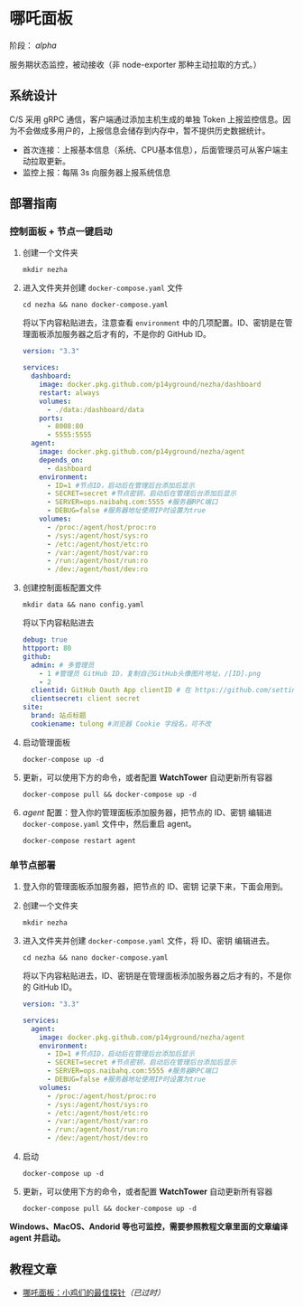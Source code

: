 # 哪吒面板

阶段： *alpha*

服务期状态监控，被动接收（非 node-exporter 那种主动拉取的方式。）

## 系统设计

C/S 采用 gRPC 通信，客户端通过添加主机生成的单独 Token 上报监控信息。因为不会做成多用户的，上报信息会储存到内存中，暂不提供历史数据统计。

- 首次连接：上报基本信息（系统、CPU基本信息），后面管理员可从客户端主动拉取更新。
- 监控上报：每隔 3s 向服务器上报系统信息

## 部署指南

### 控制面板 + 节点一键启动

1. 创建一个文件夹

    ```shell
    mkdir nezha
    ```

2. 进入文件夹并创建 `docker-compose.yaml` 文件

    ```shell
    cd nezha && nano docker-compose.yaml
    ```

    将以下内容粘贴进去，注意查看 `environment` 中的几项配置。ID、密钥是在管理面板添加服务器之后才有的，不是你的 GitHub ID。
  
    ```yaml
    version: "3.3"

    services:
      dashboard:
        image: docker.pkg.github.com/p14yground/nezha/dashboard
        restart: always
        volumes:
          - ./data:/dashboard/data
        ports:
          - 8008:80
          - 5555:5555
      agent:
        image: docker.pkg.github.com/p14yground/nezha/agent
        depends_on:
          - dashboard
        environment:
          - ID=1 #节点ID，启动后在管理后台添加后显示
          - SECRET=secret #节点密钥，启动后在管理后台添加后显示
          - SERVER=ops.naibahq.com:5555 #服务器RPC端口
          - DEBUG=false #服务器地址使用IP时设置为true
        volumes:
          - /proc:/agent/host/proc:ro
          - /sys:/agent/host/sys:ro
          - /etc:/agent/host/etc:ro
          - /var:/agent/host/var:ro
          - /run:/agent/host/run:ro
          - /dev:/agent/host/dev:ro
    ```

3. 创建控制面板配置文件

    ```shell
    mkdir data && nano config.yaml
    ```

    将以下内容粘贴进去

    ```yaml
    debug: true
    httpport: 80
    github:
      admin: # 多管理员
        - 1 #管理员 GitHub ID，复制自己GitHub头像图片地址，/[ID].png
        - 2
      clientid: GitHub Oauth App clientID # 在 https://github.com/settings/developers 创建，无需审核
      clientsecret: client secret
    site:
      brand: 站点标题
      cookiename: tulong #浏览器 Cookie 字段名，可不改
    ```

4. 启动管理面板

    ```shell
    docker-compose up -d
    ```

5. 更新，可以使用下方的命令，或者配置 **WatchTower** 自动更新所有容器

    ```shell
    docker-compose pull && docker-compose up -d
    ```

6. *agent* 配置：登入你的管理面板添加服务器，把节点的 ID、密钥 编辑进 `docker-compose.yaml` 文件中，然后重启 agent。

    ```shell
    docker-compose restart agent
    ```

### 单节点部署

1. 登入你的管理面板添加服务器，把节点的 ID、密钥 记录下来，下面会用到。

2. 创建一个文件夹

    ```shell
    mkdir nezha
    ```

3. 进入文件夹并创建 `docker-compose.yaml` 文件，将 ID、密钥 编辑进去。

    ```shell
    cd nezha && nano docker-compose.yaml
    ```

    将以下内容粘贴进去，ID、密钥是在管理面板添加服务器之后才有的，不是你的 GitHub ID。
  
    ```yaml
    version: "3.3"

    services:
      agent:
        image: docker.pkg.github.com/p14yground/nezha/agent
        environment:
          - ID=1 #节点ID，启动后在管理后台添加后显示
          - SECRET=secret #节点密钥，启动后在管理后台添加后显示
          - SERVER=ops.naibahq.com:5555 #服务器RPC端口
          - DEBUG=false #服务器地址使用IP时设置为true
        volumes:
          - /proc:/agent/host/proc:ro
          - /sys:/agent/host/sys:ro
          - /etc:/agent/host/etc:ro
          - /var:/agent/host/var:ro
          - /run:/agent/host/run:ro
          - /dev:/agent/host/dev:ro
    ```

4. 启动

    ```shell
    docker-compose up -d
    ```

5. 更新，可以使用下方的命令，或者配置 **WatchTower** 自动更新所有容器

    ```shell
    docker-compose pull && docker-compose up -d
    ```

**Windows、MacOS、Andorid 等也可监控，需要参照教程文章里面的文章编译 agent 并启动。**

## 教程文章

 - [哪吒面板：小鸡们的最佳探针](https://www.zhujizixun.com/2843.html)*（已过时）*